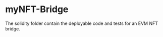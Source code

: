# myNFT-Bridge

The solidity folder contain the deployable code and tests for an EVM NFT bridge.

          
